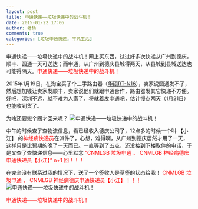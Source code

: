 ```yaml
---
layout: post
title: 申通快递——垃圾快递中的战斗机！
date: 2015-01-22 17:06
author: 老杨
comments: true
categories: [垃圾申通快递, 平凡生活]
---
```

申通快递——垃圾快递中的战斗机！网上买东西，试过好多次快递从广州到德庆，顺丰、圆通一天可送达；而申通，从广州到德庆县城得两天，从县城到县城送达也可能得隔天。<span style = "color:red;">申通快递——垃圾快递中的战斗机！</span>

<!--more-->

2015年1月19日，在淘宝买了个二手路由器（<a href="http://item.taobao.com/item.htm?id=13650434546" target="_blank">华硕RT-N16</a>），卖家说圆通发不了，然后想加钱让卖家发顺丰，卖家说他们就跟申通合作，路由器发其它快递不方便。好吧，深圳不远，就不难为人家了，将就着发申通吧，估计慢点两天（1月21日）也能收到货了。

为啥还要兜个圈才回来呢？
<img src="//cyhour.com/wp-content/uploads/2015/01/sto-garbage-express-delivery-01.png" alt=" 申通快递——垃圾快递中的战斗机！ " />

中午的时候查了查物流信息，看已经收入德庆公司了，12点多的时候一个叫 【小江】 的<span style = "color:red;">神经病快递员</span>在派件了，心想，难得啊，从广州到德庆居然才用了一天，这样只是比预期的晚了一天而已。一直等到了五点，还没接到下楼取件的电话，于是又查了查快递信息——心里默念<span style = "color:red;"> “CNMLGB 垃圾申通 、 CNMLGB 神经病德庆申通快递员【小江】” n+1 回！！！</span>

在完全没有联系过我的情况下，送了一个签收人是草签的状态给我！<span style = "color:red;"> CNMLGB 垃圾申通 、 CNMLGB 神经病德庆申通快递员【小江】！！！</span>
<img src="//cyhour.com/wp-content/uploads/2015/01/sto-garbage-express-delivery-02.png" alt=" 申通快递——垃圾快递中的战斗机！ " />

<span style = "color:red;">申通快递——垃圾快递中的战斗机！</span>
